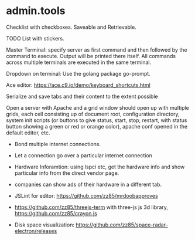 # admin.tools
Checklist with checkboxes. Saveable and Retrievable.

TODO List with stickers.

Master Terminal: specify server as first command and then
followed by the command to execute. Output
will be printed there itself. All commands
across multiple terminals are executed in 
the same terminal.

Dropdown on terminal: Use the golang package
go-prompt. 

 Ace editor: https://ace.c9.io/demo/keyboard_shortcuts.html
 
 Serialize and save tabs and their content to the extent possible
 
 Open a server with Apache and a grid window should open up with multiple
 grids, each cell consisting up of document root, configuration directory,
 system init scripts (or buttons to give status, start, stop, restart, 
 with status button showing a green or red or orange color), apache conf
 opened in the default editor, etc.
 
 - Bond multiple internet connections.
 - Let a connection go over a particular internet connection
 
 - Hardware Inforamtion: using lspci etc, get the hardware info
 and show particular info from the direct vendor page.
 - companies can show ads of their hardware in a different tab.
 
 - JSLint for editor: https://github.com/zz85/mrdoobapproves
 - https://github.com/zz85/threejs-term with three-js js 3d library, https://github.com/zz85/crayon.js
 - Disk space visualization: https://github.com/zz85/space-radar-electron/releases
 